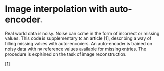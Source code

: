 # Image interpolation with auto-encoder.

Real world data is noisy. Noise can come in the form of incorrect or missing values. This code is supplementary to an article [1], describing a way of filling missing values with auto-encoders. An auto-encoder is trained on noisy data with no reference values available for missing entries. The procedure is explained on the task of image reconstruction.

[1]


